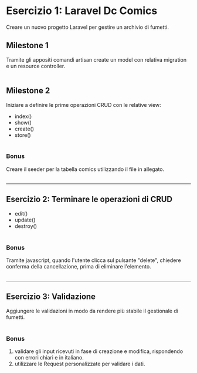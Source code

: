 # Esercizio 1: Laravel Dc Comics

Creare un nuovo progetto Laravel per gestire un archivio di fumetti.<br>

## Milestone 1
Tramite gli appositi comandi artisan create un model con relativa migration e un resource controller.<br><br>

## Milestone 2
Iniziare a definire le prime operazioni CRUD con le relative view:
- index()
- show()
- create()
- store()
<br><br>

### Bonus

Creare il seeder per la tabella comics utilizzando il file in allegato.
<br><br><hr>

## Esercizio 2: Terminare le operazioni di CRUD
- edit()
- update()
- destroy()
<br><br>

### Bonus

Tramite javascript, quando l'utente clicca sul pulsante "delete", chiedere conferma della cancellazione, prima di eliminare l'elemento.
<br><br>
<hr>

## Esercizio 3: Validazione

Aggiungere le validazioni in modo da rendere più stabile il gestionale di fumetti.<br><br>


### Bonus
1) validare gli input ricevuti in fase di creazione e modifica, rispondendo con errori chiari e in italiano.
2) utilizzare le Request personalizzate per validare i dati.